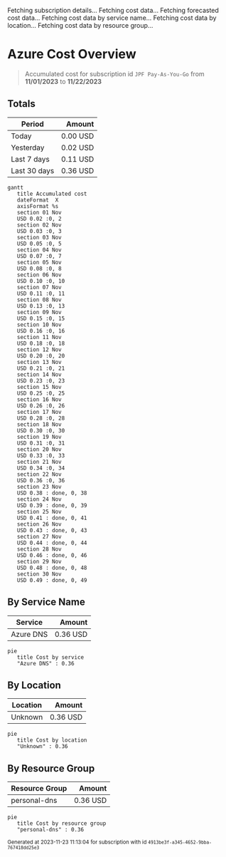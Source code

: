 Fetching subscription details...
Fetching cost data...
Fetching forecasted cost data...
Fetching cost data by service name...
Fetching cost data by location...
Fetching cost data by resource group...
# Azure Cost Overview

> Accumulated cost for subscription id `JPF Pay-As-You-Go` from **11/01/2023** to **11/22/2023**

## Totals

|Period|Amount|
|---|---:|
|Today|0.00 USD|
|Yesterday|0.02 USD|
|Last 7 days|0.11 USD|
|Last 30 days|0.36 USD|

```mermaid
gantt
   title Accumulated cost
   dateFormat  X
   axisFormat %s
   section 01 Nov
   USD 0.02 :0, 2
   section 02 Nov
   USD 0.03 :0, 3
   section 03 Nov
   USD 0.05 :0, 5
   section 04 Nov
   USD 0.07 :0, 7
   section 05 Nov
   USD 0.08 :0, 8
   section 06 Nov
   USD 0.10 :0, 10
   section 07 Nov
   USD 0.11 :0, 11
   section 08 Nov
   USD 0.13 :0, 13
   section 09 Nov
   USD 0.15 :0, 15
   section 10 Nov
   USD 0.16 :0, 16
   section 11 Nov
   USD 0.18 :0, 18
   section 12 Nov
   USD 0.20 :0, 20
   section 13 Nov
   USD 0.21 :0, 21
   section 14 Nov
   USD 0.23 :0, 23
   section 15 Nov
   USD 0.25 :0, 25
   section 16 Nov
   USD 0.26 :0, 26
   section 17 Nov
   USD 0.28 :0, 28
   section 18 Nov
   USD 0.30 :0, 30
   section 19 Nov
   USD 0.31 :0, 31
   section 20 Nov
   USD 0.33 :0, 33
   section 21 Nov
   USD 0.34 :0, 34
   section 22 Nov
   USD 0.36 :0, 36
   section 23 Nov
   USD 0.38 : done, 0, 38
   section 24 Nov
   USD 0.39 : done, 0, 39
   section 25 Nov
   USD 0.41 : done, 0, 41
   section 26 Nov
   USD 0.43 : done, 0, 43
   section 27 Nov
   USD 0.44 : done, 0, 44
   section 28 Nov
   USD 0.46 : done, 0, 46
   section 29 Nov
   USD 0.48 : done, 0, 48
   section 30 Nov
   USD 0.49 : done, 0, 49
```

## By Service Name

|Service|Amount|
|---|---:|
|Azure DNS|0.36 USD|

```mermaid
pie
   title Cost by service
   "Azure DNS" : 0.36
```

## By Location

|Location|Amount|
|---|---:|
|Unknown|0.36 USD|

```mermaid
pie
   title Cost by location
   "Unknown" : 0.36
```

## By Resource Group

|Resource Group|Amount|
|---|---:|
|personal-dns|0.36 USD|

```mermaid
pie
   title Cost by resource group
   "personal-dns" : 0.36
```

<sup>Generated at 2023-11-23 11:13:04 for subscription with id `4913be3f-a345-4652-9bba-767418dd25e3`</sup>
